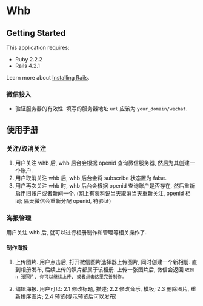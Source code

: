 # Whb

## Getting Started
This application requires:

- Ruby 2.2.2
- Rails 4.2.1

Learn more about [Installing Rails](http://railsapps.github.io/installing-rails.html).

### 微信接入

- 验证服务器的有效性. 填写的服务器地址 `url` 应该为 `your_domain/wechat`.


## 使用手册

### 关注/取消关注

1. 用户关注 whb 后, whb 后台会根据 openid 查询微信服务器, 然后为其创建一个账户.
2. 用户取消关注 whb 后, whb 后台会将 subscribe 状态置为 false.
3. 用户再次关注 whb 时, whb 后台会根据 openid 查询账户是否存在, 然后重新启用旧账户或者新间一个.
   (网上有资料说当天取消当天重新关注, openid 相同; 隔天微信会重新分配 openid, 待验证)

### 海报管理
用户关注 whb 后, 就可以进行相册制作和管理等相关操作了.

#### 制作海报

1. 上传图片. 用户点击后, 打开微信图片选择器上传图片, 同时创建一个新相册. 直到相册发布, 后续上传的照片都属于该相册.
上传一张图片后, 微信会返回 `收到 n 张照片, 你可以继续上传, 或者点击这里完善制作.`

2. 编辑海报. 用户可以:
   2.1 修改标题, 描述;
   2.2 修改音乐, 模板;
   2.3 删除图片, 重新排序图片;
   2.4 预览(提示预览后可以发布)
